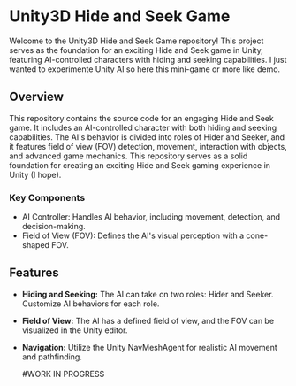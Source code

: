 # Unity3D Hide and Seek Game

Welcome to the Unity3D Hide and Seek Game repository! This project serves as the foundation for an exciting Hide and Seek game in Unity, featuring AI-controlled characters with hiding and seeking capabilities. I just wanted to experimente Unity AI so here this mini-game or more like demo.

## Overview

This repository contains the source code for an engaging Hide and Seek game. It includes an AI-controlled character with both hiding and seeking capabilities. The AI's behavior is divided into roles of Hider and Seeker, and it features field of view (FOV) detection, movement, interaction with objects, and advanced game mechanics. This repository serves as a solid foundation for creating an exciting Hide and Seek gaming experience in Unity (I hope).

### Key Components
- AI Controller: Handles AI behavior, including movement, detection, and decision-making.
- Field of View (FOV): Defines the AI's visual perception with a cone-shaped FOV.

## Features

- **Hiding and Seeking:** The AI can take on two roles: Hider and Seeker. Customize AI behaviors for each role.
- **Field of View:** The AI has a defined field of view, and the FOV can be visualized in the Unity editor.
- **Navigation:** Utilize the Unity NavMeshAgent for realistic AI movement and pathfinding.

  #WORK IN PROGRESS
